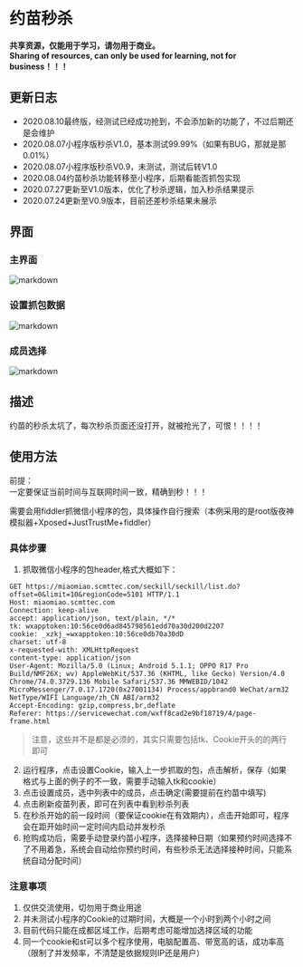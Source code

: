# 约苗秒杀 
**共享资源，仅能用于学习，请勿用于商业。**  
**Sharing of resources, can only be used for learning, not for business！！！**
## 更新日志
- 2020.08.10最终版，经测试已经成功抢到，不会添加新的功能了，不过后期还是会维护
- 2020.08.07小程序版秒杀V1.0，基本测试99.99%（如果有BUG，那就是那0.01%）
- 2020.08.07小程序版秒杀V0.9，未测试，测试后转V1.0
- 2020.08.04约苗秒杀功能转移至小程序，后期看能否抓包实现
- 2020.07.27更新至V1.0版本，优化了秒杀逻辑，加入秒杀结果提示
- 2020.07.24更新至V0.9版本，目前还差秒杀结果未展示
## 界面
### 主界面
![markdown](https://raw.githubusercontent.com/lyrric/seckill/master/images/main.jpg "主界面图")
### 设置抓包数据
![markdown](https://raw.githubusercontent.com/lyrric/seckill/master/images/header.jpg "设置抓包数据")
### 成员选择
![markdown](https://raw.githubusercontent.com/lyrric/seckill/master/images/mamber.jpg "成员选择")

## 描述

约苗的秒杀太坑了，每次秒杀页面还没打开，就被抢光了，可恨！！！！

## 使用方法
前提：  
一定要保证当前时间与互联网时间一致，精确到秒！！！

需要会用fiddler抓微信小程序的包，具体操作自行搜索（本例采用的是root版夜神模拟器+Xposed+JustTrustMe+fiddler）  


### 具体步骤
1. 抓取微信小程序的包header,格式大概如下：
```
GET https://miaomiao.scmttec.com/seckill/seckill/list.do?offset=0&limit=10&regionCode=5101 HTTP/1.1
Host: miaomiao.scmttec.com
Connection: keep-alive
accept: application/json, text/plain, */*
tk: wxapptoken:10:56ce0d6ad845798561edd70a30d200d2207
cookie: _xzkj_=wxapptoken:10:56ce0db70a30dD
charset: utf-8
x-requested-with: XMLHttpRequest
content-type: application/json
User-Agent: Mozilla/5.0 (Linux; Android 5.1.1; OPPO R17 Pro Build/NMF26X; wv) AppleWebKit/537.36 (KHTML, like Gecko) Version/4.0 Chrome/74.0.3729.136 Mobile Safari/537.36 MMWEBID/1042 MicroMessenger/7.0.17.1720(0x27001134) Process/appbrand0 WeChat/arm32 NetType/WIFI Language/zh_CN ABI/arm32
Accept-Encoding: gzip,compress,br,deflate
Referer: https://servicewechat.com/wxff8cad2e9bf18719/4/page-frame.html
```
> 注意，这些并不是都是必须的，其实只需要包括tk、Cookie开头的的两行即可

2. 运行程序，点击设置Cookie，输入上一步抓取的包，点击解析，保存（如果格式与上面的例子的不一致，需要手动输入tk和cookie）
3. 点击设置成员，选中列表中的成员，点击确定(需要提前在约苗中填写)
4. 点击刷新疫苗列表，即可在列表中看到秒杀列表
5. 在秒杀开始的前一段时间（要保证cookie在有效期内），点击开始即可，程序会在距开始时间一定时间内启动并发秒杀
6. 抢购成功后，需要手动登录约苗小程序，选择接种日期（如果预约时间选择不了不用着急，系统会自动给你预约时间，有些秒杀无法选择接种时间，只能系统自动分配时间）

### 注意事项

1. 仅供交流使用，切勿用于商业用途
2. 并未测试小程序的Cookie的过期时间，大概是一个小时到两个小时之间
3. 目前代码只能在成都区域工作，后期考虑可能增加选择区域的功能
4. 同一个cookie和st可以多个程序使用，电脑配置高、带宽高的话，成功率高（限制了并发频率，不清楚是依据规则IP还是用户）

